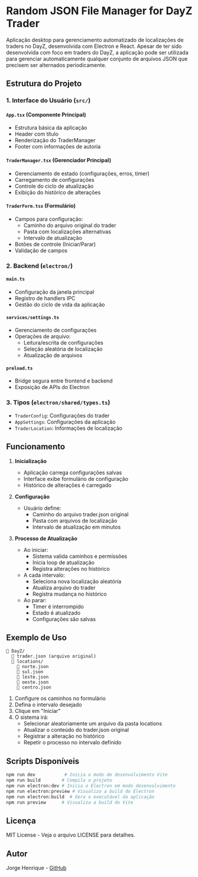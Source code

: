 # Random JSON File Manager for DayZ Trader

Aplicação desktop para gerenciamento automatizado de localizações de traders no DayZ, desenvolvida com Electron e React. Apesar de ter sido desenvolvida com foco em traders do DayZ, a aplicação pode ser utilizada para gerenciar automaticamente qualquer conjunto de arquivos JSON que precisem ser alternados periodicamente.

## Estrutura do Projeto

### 1. Interface do Usuário (`src/`)

#### `App.tsx` (Componente Principal)

- Estrutura básica da aplicação
- Header com título
- Renderização do TraderManager
- Footer com informações de autoria

#### `TraderManager.tsx` (Gerenciador Principal)

- Gerenciamento de estado (configurações, erros, timer)
- Carregamento de configurações
- Controle do ciclo de atualização
- Exibição do histórico de alterações

#### `TraderForm.tsx` (Formulário)

- Campos para configuração:
  - Caminho do arquivo original do trader
  - Pasta com localizações alternativas
  - Intervalo de atualização
- Botões de controle (Iniciar/Parar)
- Validação de campos

### 2. Backend (`electron/`)

#### `main.ts`

- Configuração da janela principal
- Registro de handlers IPC
- Gestão do ciclo de vida da aplicação

#### `services/settings.ts`

- Gerenciamento de configurações
- Operações de arquivo:
  - Leitura/escrita de configurações
  - Seleção aleatória de localização
  - Atualização de arquivos

#### `preload.ts`

- Bridge segura entre frontend e backend
- Exposição de APIs do Electron

### 3. Tipos (`electron/shared/types.ts`)

- `TraderConfig`: Configurações do trader
- `AppSettings`: Configurações da aplicação
- `TraderLocation`: Informações de localização

## Funcionamento

1. **Inicialização**

   - Aplicação carrega configurações salvas
   - Interface exibe formulário de configuração
   - Histórico de alterações é carregado

2. **Configuração**

   - Usuário define:
     - Caminho do arquivo trader.json original
     - Pasta com arquivos de localização
     - Intervalo de atualização em minutos

3. **Processo de Atualização**
   - Ao iniciar:
     - Sistema valida caminhos e permissões
     - Inicia loop de atualização
     - Registra alterações no histórico
   - A cada intervalo:
     - Seleciona nova localização aleatória
     - Atualiza arquivo do trader
     - Registra mudança no histórico
   - Ao parar:
     - Timer é interrompido
     - Estado é atualizado
     - Configurações são salvas

## Exemplo de Uso

```
📁 DayZ/
  📄 trader.json (arquivo original)
  📁 locations/
    📄 norte.json
    📄 sul.json
    📄 leste.json
    📄 oeste.json
    📄 centro.json
```

1. Configure os caminhos no formulário
2. Defina o intervalo desejado
3. Clique em "Iniciar"
4. O sistema irá:
   - Selecionar aleatoriamente um arquivo da pasta locations
   - Atualizar o conteúdo do trader.json original
   - Registrar a alteração no histórico
   - Repetir o processo no intervalo definido

## Scripts Disponíveis

```bash
npm run dev           # Inicia o modo de desenvolvimento Vite
npm run build        # Compila o projeto
npm run electron:dev # Inicia o Electron em modo desenvolvimento
npm run electron:preview # Visualiza a build do Electron
npm run electron:build  # Gera o executável da aplicação
npm run preview      # Visualiza a build do Vite
```

## Licença

MIT License - Veja o arquivo LICENSE para detalhes.

## Autor

Jorge Henrique - [GitHub](https://github.com/jorgehenrrique)
